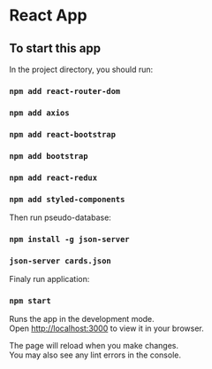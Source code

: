 # React App

## To start this app

In the project directory, you should run:

### `npm add react-router-dom`
### `npm add axios`
### `npm add react-bootstrap`
### `npm add bootstrap`
### `npm add react-redux`
### `npm add styled-components`

Then run pseudo-database:

### `npm install -g json-server`
### `json-server cards.json`

Finaly run application:

### `npm start`

Runs the app in the development mode.\
Open [http://localhost:3000](http://localhost:3000) to view it in your browser.

The page will reload when you make changes.\
You may also see any lint errors in the console.
